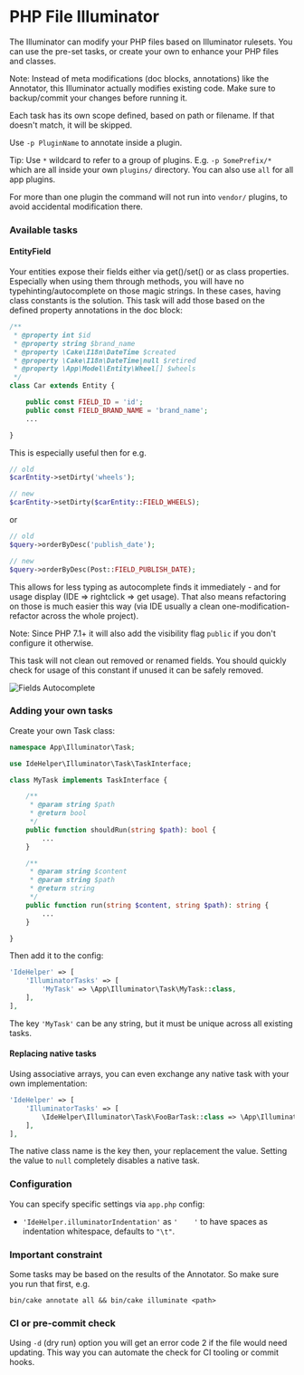 # PHP File Illuminator

The Illuminator can modify your PHP files based on Illuminator rulesets.
You can use the pre-set tasks, or create your own to enhance your PHP files and classes.

Note: Instead of meta modifications (doc blocks, annotations) like the Annotator, this Illuminator actually modifies existing code.
Make sure to backup/commit your changes before running it.

Each task has its own scope defined, based on path or filename.
If that doesn't match, it will be skipped.

Use `-p PluginName` to annotate inside a plugin.

Tip: Use `*` wildcard to refer to a group of plugins.
E.g. `-p SomePrefix/*` which are all inside your own `plugins/` directory.
You can also use `all` for all app plugins.

For more than one plugin the command will not run into `vendor/` plugins, to avoid accidental
modification there.

### Available tasks

#### EntityField
Your entities expose their fields either via get()/set() or as class properties.
Especially when using them through methods, you will have no typehinting/autocomplete on those magic strings.
In these cases, having class constants is the solution.
This task will add those based on the defined property annotations in the doc block:
```php
/**
 * @property int $id
 * @property string $brand_name
 * @property \Cake\I18n\DateTime $created
 * @property \Cake\I18n\DateTime|null $retired
 * @property \App\Model\Entity\Wheel[] $wheels
 */
class Car extends Entity {

    public const FIELD_ID = 'id';
    public const FIELD_BRAND_NAME = 'brand_name';
    ...

}
```
This is especially useful then for e.g.
```php
// old
$carEntity->setDirty('wheels');

// new
$carEntity->setDirty($carEntity::FIELD_WHEELS);
```
or
```php
// old
$query->orderByDesc('publish_date');

// new
$query->orderByDesc(Post::FIELD_PUBLISH_DATE);
```

This allows for less typing as autocomplete finds it immediately - and for usage display (IDE => rightclick => get usage).
That also means refactoring on those is much easier this way (via IDE usually a clean one-modification-refactor across the whole project).

Note: Since PHP 7.1+ it will also add the visibility flag `public` if you don't configure it otherwise.

This task will not clean out removed or renamed fields.
You should quickly check for usage of this constant if unused it can be safely removed.

![Fields Autocomplete](img/fields_autocomplete.png)

### Adding your own tasks
Create your own Task class:
```php
namespace App\Illuminator\Task;

use IdeHelper\Illuminator\Task\TaskInterface;

class MyTask implements TaskInterface {

    /**
     * @param string $path
     * @return bool
     */
    public function shouldRun(string $path): bool {
        ...
    }

    /**
     * @param string $content
     * @param string $path
     * @return string
     */
    public function run(string $content, string $path): string {
        ...
    }

}
```

Then add it to the config:
```php
'IdeHelper' => [
    'IlluminatorTasks' => [
        'MyTask' => \App\Illuminator\Task\MyTask::class,
    ],
],
```
The key `'MyTask'` can be any string, but it must be unique across all existing tasks.

#### Replacing native tasks
Using associative arrays, you can even exchange any native task with your own implementation:
```php
'IdeHelper' => [
    'IlluminatorTasks' => [
        \IdeHelper\Illuminator\Task\FooBarTask::class => \App\Illuminator\Task\MyEnhancedFooBarTask::class,
    ],
],
```
The native class name is the key then, your replacement the value.
Setting the value to `null` completely disables a native task.


### Configuration

You can specify specific settings via `app.php` config:
- `'IdeHelper.illuminatorIndentation'` as `'    '` to have spaces as indentation whitespace, defaults to `"\t"`.

### Important constraint
Some tasks may be based on the results of the Annotator. So make sure you run that first, e.g.

```
bin/cake annotate all && bin/cake illuminate <path>
```

### CI or pre-commit check
Using `-d` (dry run) option you will get an error code 2 if the file would need updating.
This way you can automate the check for CI tooling or commit hooks.
